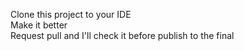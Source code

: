Clone this project to your IDE <br />
Make it better <br />
Request pull and I'll check it before publish to the final
